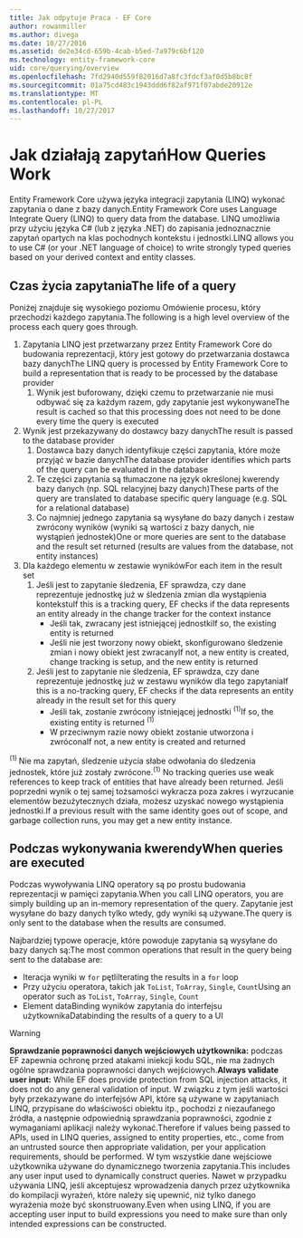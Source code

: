 ```yaml
---
title: Jak odpytuje Praca - EF Core
author: rowanmiller
ms.author: divega
ms.date: 10/27/2016
ms.assetid: de2e34cd-659b-4cab-b5ed-7a979c6bf120
ms.technology: entity-framework-core
uid: core/querying/overview
ms.openlocfilehash: 7fd2940d559f82016d7a8fc3fdcf3af0d5b8bc8f
ms.sourcegitcommit: 01a75cd483c1943ddd6f82af971f07abde20912e
ms.translationtype: MT
ms.contentlocale: pl-PL
ms.lasthandoff: 10/27/2017
---
```

# <a name="how-queries-work"></a><span data-ttu-id="1ef3f-102">Jak działają zapytań</span><span class="sxs-lookup"><span data-stu-id="1ef3f-102">How Queries Work</span></span>

<span data-ttu-id="1ef3f-103">Entity Framework Core używa języka integracji zapytania (LINQ) wykonać zapytania o dane z bazy danych.</span><span class="sxs-lookup"><span data-stu-id="1ef3f-103">Entity Framework Core uses Language Integrate Query (LINQ) to query data from the database.</span></span> <span data-ttu-id="1ef3f-104">LINQ umożliwia przy użyciu języka C# (lub z języka .NET) do zapisania jednoznacznie zapytań opartych na klas pochodnych kontekstu i jednostki.</span><span class="sxs-lookup"><span data-stu-id="1ef3f-104">LINQ allows you to use C# (or your .NET language of choice) to write strongly typed queries based on your derived context and entity classes.</span></span>

## <a name="the-life-of-a-query"></a><span data-ttu-id="1ef3f-105">Czas życia zapytania</span><span class="sxs-lookup"><span data-stu-id="1ef3f-105">The life of a query</span></span>

<span data-ttu-id="1ef3f-106">Poniżej znajduje się wysokiego poziomu Omówienie procesu, który przechodzi każdego zapytania.</span><span class="sxs-lookup"><span data-stu-id="1ef3f-106">The following is a high level overview of the process each query goes through.</span></span>

1. <span data-ttu-id="1ef3f-107">Zapytania LINQ jest przetwarzany przez Entity Framework Core do budowania reprezentacji, który jest gotowy do przetwarzania dostawca bazy danych</span><span class="sxs-lookup"><span data-stu-id="1ef3f-107">The LINQ query is processed by Entity Framework Core to build a representation that is ready to be processed by the database provider</span></span>
   1. <span data-ttu-id="1ef3f-108">Wynik jest buforowany, dzięki czemu to przetwarzanie nie musi odbywać się za każdym razem, gdy zapytanie jest wykonywane</span><span class="sxs-lookup"><span data-stu-id="1ef3f-108">The result is cached so that this processing does not need to be done every time the query is executed</span></span>
2. <span data-ttu-id="1ef3f-109">Wynik jest przekazywany do dostawcy bazy danych</span><span class="sxs-lookup"><span data-stu-id="1ef3f-109">The result is passed to the database provider</span></span>
   1. <span data-ttu-id="1ef3f-110">Dostawca bazy danych identyfikuje części zapytania, które może przyjąć w bazie danych</span><span class="sxs-lookup"><span data-stu-id="1ef3f-110">The database provider identifies which parts of the query can be evaluated in the database</span></span>
   2. <span data-ttu-id="1ef3f-111">Te części zapytania są tłumaczone na język określonej kwerendy bazy danych (np. SQL relacyjnej bazy danych)</span><span class="sxs-lookup"><span data-stu-id="1ef3f-111">These parts of the query are translated to database specific query language (e.g. SQL for a relational database)</span></span>
   3. <span data-ttu-id="1ef3f-112">Co najmniej jednego zapytania są wysyłane do bazy danych i zestaw zwrócony wyników (wyniki są wartości z bazy danych, nie wystąpień jednostek)</span><span class="sxs-lookup"><span data-stu-id="1ef3f-112">One or more queries are sent to the database and the result set returned (results are values from the database, not entity instances)</span></span>
3. <span data-ttu-id="1ef3f-113">Dla każdego elementu w zestawie wyników</span><span class="sxs-lookup"><span data-stu-id="1ef3f-113">For each item in the result set</span></span>
   1. <span data-ttu-id="1ef3f-114">Jeśli jest to zapytanie śledzenia, EF sprawdza, czy dane reprezentuje jednostkę już w śledzenia zmian dla wystąpienia kontekstu</span><span class="sxs-lookup"><span data-stu-id="1ef3f-114">If this is a tracking query, EF checks if the data represents an entity already in the change tracker for the context instance</span></span>
      * <span data-ttu-id="1ef3f-115">Jeśli tak, zwracany jest istniejącej jednostki</span><span class="sxs-lookup"><span data-stu-id="1ef3f-115">If so, the existing entity is returned</span></span>
      * <span data-ttu-id="1ef3f-116">Jeśli nie jest tworzony nowy obiekt, skonfigurowano śledzenie zmian i nowy obiekt jest zwracany</span><span class="sxs-lookup"><span data-stu-id="1ef3f-116">If not, a new entity is created, change tracking is setup, and the new entity is returned</span></span>
   2. <span data-ttu-id="1ef3f-117">Jeśli jest to zapytanie nie śledzenia, EF sprawdza, czy dane reprezentuje jednostkę już w zestawu wyników dla tego zapytania</span><span class="sxs-lookup"><span data-stu-id="1ef3f-117">If this is a no-tracking query, EF checks if the data represents an entity already in the result set for this query</span></span>
      * <span data-ttu-id="1ef3f-118">Jeśli tak, zostanie zwrócony istniejącej jednostki <sup>(1)</sup></span><span class="sxs-lookup"><span data-stu-id="1ef3f-118">If so, the existing entity is returned <sup>(1)</sup></span></span>
      * <span data-ttu-id="1ef3f-119">W przeciwnym razie nowy obiekt zostanie utworzona i zwrócona</span><span class="sxs-lookup"><span data-stu-id="1ef3f-119">If not, a new entity is created and returned</span></span>

<span data-ttu-id="1ef3f-120"><sup>(1) </sup> Nie ma zapytań, śledzenie użycia słabe odwołania do śledzenia jednostek, które już zostały zwrócone.</span><span class="sxs-lookup"><span data-stu-id="1ef3f-120"><sup>(1)</sup> No tracking queries use weak references to keep track of entities that have already been returned.</span></span> <span data-ttu-id="1ef3f-121">Jeśli poprzedni wynik o tej samej tożsamości wykracza poza zakres i wyrzucanie elementów bezużytecznych działa, możesz uzyskać nowego wystąpienia jednostki.</span><span class="sxs-lookup"><span data-stu-id="1ef3f-121">If a previous result with the same identity goes out of scope, and garbage collection runs, you may get a new entity instance.</span></span>

## <a name="when-queries-are-executed"></a><span data-ttu-id="1ef3f-122">Podczas wykonywania kwerendy</span><span class="sxs-lookup"><span data-stu-id="1ef3f-122">When queries are executed</span></span>

<span data-ttu-id="1ef3f-123">Podczas wywoływania LINQ operatory są po prostu budowania reprezentacji w pamięci zapytania.</span><span class="sxs-lookup"><span data-stu-id="1ef3f-123">When you call LINQ operators, you are simply building up an in-memory representation of the query.</span></span> <span data-ttu-id="1ef3f-124">Zapytanie jest wysyłane do bazy danych tylko wtedy, gdy wyniki są używane.</span><span class="sxs-lookup"><span data-stu-id="1ef3f-124">The query is only sent to the database when the results are consumed.</span></span>

<span data-ttu-id="1ef3f-125">Najbardziej typowe operacje, które powoduje zapytania są wysyłane do bazy danych są:</span><span class="sxs-lookup"><span data-stu-id="1ef3f-125">The most common operations that result in the query being sent to the database are:</span></span>
* <span data-ttu-id="1ef3f-126">Iteracja wyniki w `for` pętli</span><span class="sxs-lookup"><span data-stu-id="1ef3f-126">Iterating the results in a `for` loop</span></span>
* <span data-ttu-id="1ef3f-127">Przy użyciu operatora, takich jak `ToList`, `ToArray`, `Single`, `Count`</span><span class="sxs-lookup"><span data-stu-id="1ef3f-127">Using an operator such as `ToList`, `ToArray`, `Single`, `Count`</span></span>
* <span data-ttu-id="1ef3f-128">Element dataBinding wyników zapytania do interfejsu użytkownika</span><span class="sxs-lookup"><span data-stu-id="1ef3f-128">Databinding the results of a query to a UI</span></span>

> [!WARNING]  
> <span data-ttu-id="1ef3f-129">**Sprawdzanie poprawności danych wejściowych użytkownika:** podczas EF zapewnia ochronę przed atakami iniekcji kodu SQL, nie ma żadnych ogólne sprawdzania poprawności danych wejściowych.</span><span class="sxs-lookup"><span data-stu-id="1ef3f-129">**Always validate user input:** While EF does provide protection from SQL injection attacks, it does not do any general validation of input.</span></span> <span data-ttu-id="1ef3f-130">W związku z tym jeśli wartości były przekazywane do interfejsów API, które są używane w zapytaniach LINQ, przypisane do właściwości obiektu itp., pochodzi z niezaufanego źródła, a następnie odpowiednią sprawdzania poprawności, zgodnie z wymaganiami aplikacji należy wykonać.</span><span class="sxs-lookup"><span data-stu-id="1ef3f-130">Therefore if values being passed to APIs, used in LINQ queries, assigned to entity properties, etc., come from an untrusted source then appropriate validation, per your application requirements, should be performed.</span></span> <span data-ttu-id="1ef3f-131">W tym wszystkie dane wejściowe użytkownika używane do dynamicznego tworzenia zapytania.</span><span class="sxs-lookup"><span data-stu-id="1ef3f-131">This includes any user input used to dynamically construct queries.</span></span> <span data-ttu-id="1ef3f-132">Nawet w przypadku używania LINQ, jeśli akceptujesz wprowadzenia danych przez użytkownika do kompilacji wyrażeń, które należy się upewnić, niż tylko danego wyrażenia może być skonstruowany.</span><span class="sxs-lookup"><span data-stu-id="1ef3f-132">Even when using LINQ, if you are accepting user input to build expressions you need to make sure than only intended expressions can be constructed.</span></span>
